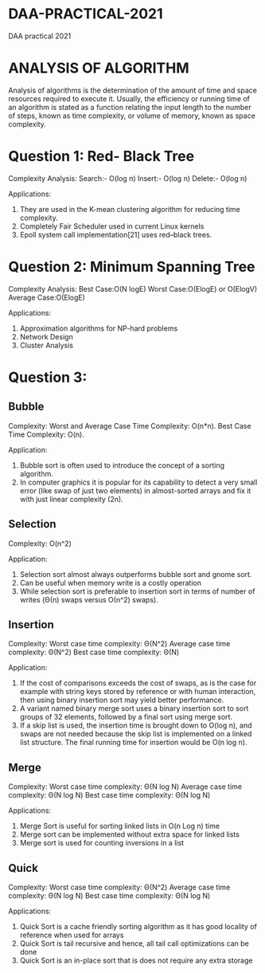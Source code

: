 # DAA-PRACTICAL-2021
DAA practical 2021  

# **ANALYSIS OF ALGORITHM**

Analysis of algorithms is the determination of the amount of time and space resources required to execute it. Usually, the efficiency or running time of an algorithm is stated as a function relating the input length to the number of steps, known as time complexity, or volume of memory, known as space complexity.

# Question 1: Red- Black Tree
  Complexity Analysis:
  Search:- O(log n)
  Insert:-	O(log n)
  Delete:-	O(log n)
 
 Applications:
 
 1. They are used in the K-mean clustering algorithm for reducing time complexity.
 2. Completely Fair Scheduler used in current Linux kernels  
 3. Epoll system call implementation[21] uses red–black trees.


# Question 2: Minimum Spanning Tree
  Complexity Analysis:
  Best Case:O(N logE) 
  Worst Case:O(ElogE) or O(ElogV)
  Average Case:O(ElogE)
  
  Applications:
  
  1. Approximation algorithms for NP-hard problems
  2. Network Design
  3. Cluster Analysis
 
 
 # Question 3: 
 ## Bubble
  Complexity:
  Worst and Average Case Time Complexity: O(n*n).
  Best Case Time Complexity: O(n). 
 
 Application:
 
 1. Bubble sort is often used to introduce the concept of a sorting algorithm.
 2. In computer graphics it is popular for its capability to detect a very small error (like swap of just two elements) in almost-sorted arrays and fix it with just linear complexity (2n). 
 
 ## Selection
 Complexity:
 O(n^2) 

 Application:
 
 1. Selection sort almost always outperforms bubble sort and gnome sort.
 2. Can be useful when memory write is a costly operation
 3. While selection sort is preferable to insertion sort in terms of number of writes (Θ(n) swaps versus Ο(n^2) swaps).
 
 ## Insertion
 Complexity:
 Worst case time complexity: Θ(N^2) 
 Average case time complexity: Θ(N^2) 
 Best case time complexity: Θ(N) 
 
 Application:
 
 1. If the cost of comparisons exceeds the cost of swaps, as is the case for example with string keys stored by reference or with human interaction, then using binary insertion sort may yield better performance.
 2. A variant named binary merge sort uses a binary insertion sort to sort groups of 32 elements, followed by a final sort using merge sort.
 3. If a skip list is used, the insertion time is brought down to O(log n), and swaps are not needed because the skip list is implemented on a linked list structure. The final running time for insertion would be O(n log n).
 
 ## Merge
 Complexity:
 Worst case time complexity: Θ(N log N)
 Average case time complexity: Θ(N log N)
 Best case time complexity: Θ(N log N)
  
  Applications:
  
  1. Merge Sort is useful for sorting linked lists in O(n Log n) time
  2. Merge sort can be implemented without extra space for linked lists
  3. Merge sort is used for counting inversions in a list
  
  ## Quick 
  Complexity:
  Worst case time complexity: Θ(N^2)
  Average case time complexity: Θ(N log N)
  Best case time complexity: Θ(N log N)
  
  Applications:
  
  1. Quick Sort is a cache friendly sorting algorithm as it has good locality of reference when used for arrays
  2. Quick Sort is tail recursive and hence, all tail call optimizations can be done
  3. Quick Sort is an in-place sort that is does not require any extra storage

 
